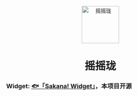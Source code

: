 <p align="center">
  <a href="https://long.reincarnatey.net/sakana/"><img src="https://long.reincarnatey.net/static/hi.png" width="100" height="100" alt="摇摇珑"></a>
</p>
<div align="center">

# 摇摇珑

</div>

### Widget: [🐟「Sakana! Widget」](https://github.com/dsrkafuu/sakana-widget)，本项目开源
